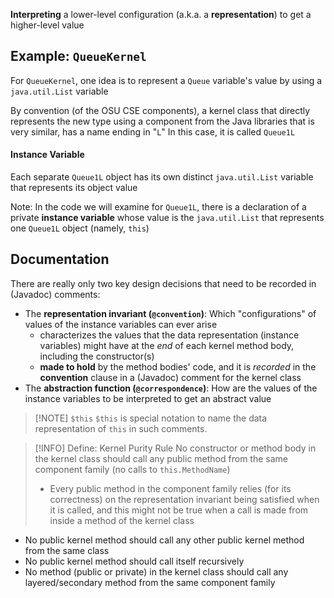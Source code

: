 **Interpreting** a lower-level configuration (a.k.a. a **representation**) to get a higher-level value

## Example: `QueueKernel`
For `QueueKernel`, one idea is to represent a `Queue` variable's value by using a `java.util.List` variable

By convention (of the OSU CSE components), a kernel class that directly represents the new type using a component from the Java libraries that is very similar, has a name ending in "`L`"
	In this case, it is called `Queue1L`

#### Instance Variable
Each separate `Queue1L` object has its own distinct `java.util.List` variable that represents its object value

Note: In the code we will examine for `Queue1L`, there is a declaration of a private **instance variable** whose value is the `java.util.List` that represents one `Queue1L` object (namely, `this`)

## Documentation
There are really only two key design decisions that need to be recorded in (Javadoc) comments:
- The **representation invariant (`@convention`)**: Which "configurations" of values of the instance variables can ever arise
	- characterizes the values that the data representation (instance variables) might have at the *end* of each kernel method body, including the constructor(s)
	- **made to hold** by the method bodies' code, and it is *recorded* in the **convention** clause in a (Javadoc) comment for the kernel class
- The **abstraction function (`@correspondence`)**: How are the values of the instance variables to be interpreted to get an abstract value

> [!NOTE] `$this`
> `$this` is special notation to name the data representation of `this` in such comments.

> [!INFO] Define: Kernel Purity Rule
> No constructor or method body in the kernel class should call any public method from the same component family (no calls to `this.MethodName`)
> - Every public method in the component family relies (for its correctness) on the representation invariant being satisfied when it is called, and this might not be true when a call is made from inside a method of the kernel class

- No public kernel method should call any other public kernel method from the same class
- No public kernel method should call itself recursively
- No method (public or private) in the kernel class should call any layered/secondary method from the same component family





